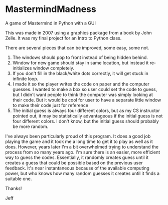 # MastermindMadness
A game of Mastermind in Python with a GUI

This was made in 2007 using a graphics package from a book by John Zelle. It was my final project for an Intro to Python class.

There are several pieces that can be improved, some easy, some not.

1. The windows should pop to front instead of being hidden behind.
2. Window for new game should stay in same location, but instead it re-initializes window completely.
3. If you don't fill in the black/white dots correctly, it will get stuck in infinite loop.
4. I made it so the player writes the code on paper and the computer guesses. I wanted to make a box so user could
   set the code to guess, but I didn't want people to think the computer was simply looking at their code. 
   But it would be cool for user to have a separate little window to make their code just for reference
5. The initial guess is always four different colors, but as my CS instructor pointed out, it may be statistically
   advantageous if the initial guess is not four different colors. I don't know, but the initial guess should probably
   be more random.
   

I've always been particularly proud of this program. It does a good job playing the game and it took me a long time to get
it to play as well as it does. However, years later I'm a bit overwhelmed trying to understand the process from so many years 
ago. I'm sure there is an easier, more efficient way to guess the codes. Essentially, it randomly creates guess until it 
creates a guess that could be possible based on the previous user feedback. It's near instantaneous because of the 
available computing power, but who knows how many random guesses it creates until it finds a suitable one. 


Thanks!

Jeff
